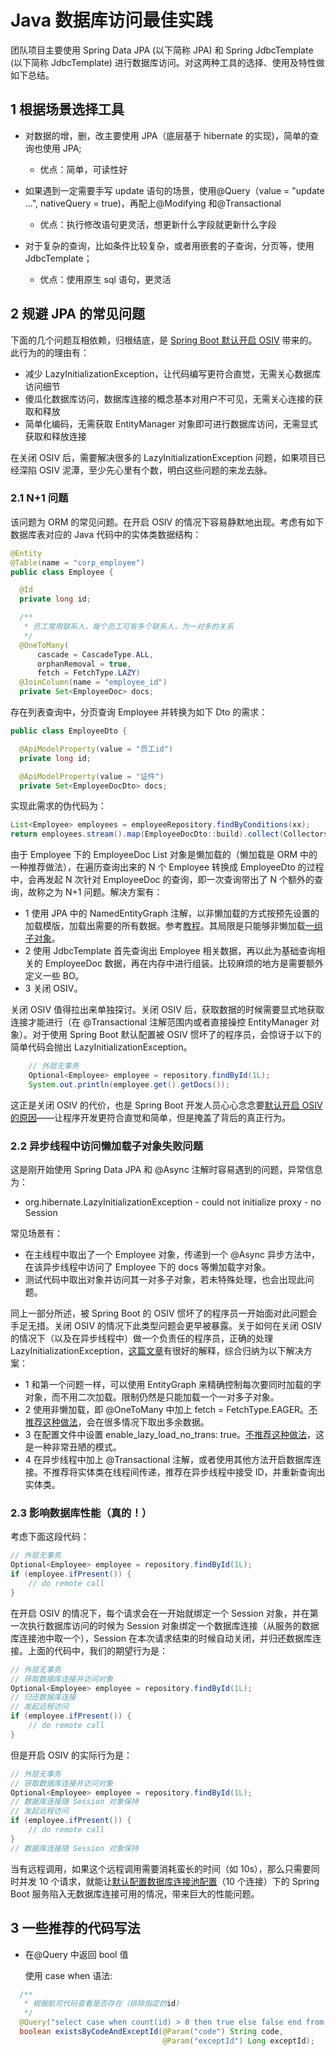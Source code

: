 # Java 数据库访问最佳实践

团队项目主要使用 Spring Data JPA (以下简称 JPA) 和 Spring JdbcTemplate (以下简称 JdbcTemplate) 进行数据库访问。对这两种工具的选择、使用及特性做如下总结。

## 1 根据场景选择工具

- 对数据的增，删，改主要使用 JPA（底层基于 hibernate 的实现)，简单的查询也使用 JPA;

  - 优点：简单，可读性好

- 如果遇到一定需要手写 update 语句的场景，使用@Query（value = "update ...", nativeQuery = true)，再配上@Modifying 和@Transactional

  - 优点：执行修改语句更灵活，想更新什么字段就更新什么字段

- 对于复杂的查询，比如条件比较复杂，或者用嵌套的子查询，分页等，使用 JdbcTemplate；

  - 优点：使用原生 sql 语句，更灵活

## 2 规避 JPA 的常见问题

下面的几个问题互相依赖，归根结底，是 [Spring Boot 默认开启 OSIV](https://www.baeldung.com/spring-open-session-in-view) 带来的。此行为的的理由有：

- 减少 LazyInitializationException，让代码编写更符合直觉，无需关心数据库访问细节
- 傻瓜化数据库访问，数据库连接的概念基本对用户不可见，无需关心连接的获取和释放
- 简单化编码，无需获取 EntityManager 对象即可进行数据库访问，无需显式获取和释放连接

在关闭 OSIV 后，需要解决很多的 LazyInitializationException 问题，如果项目已经深陷 OSIV 泥潭，至少先心里有个数，明白这些问题的来龙去脉。

### 2.1 N+1 问题

该问题为 ORM 的常见问题。在开启 OSIV 的情况下容易静默地出现。考虑有如下数据库表对应的 Java 代码中的实体类数据结构：

```java
@Entity
@Table(name = "corp_employee")
public class Employee {

  @Id
  private long id;

  /**
   * 员工常用联系人，每个员工可有多个联系人，为一对多的关系
   */
  @OneToMany(
      cascade = CascadeType.ALL,
      orphanRemoval = true,
      fetch = FetchType.LAZY)
  @JoinColumn(name = "employee_id")
  private Set<EmployeeDoc> docs;
```

存在列表查询中，分页查询 Employee 并转换为如下 Dto 的需求：

```java
public class EmployeeDto {

  @ApiModelProperty(value = "员工id")
  private long id;

  @ApiModelProperty(value = "证件")
  private Set<EmployeeDocDto> docs;
```

实现此需求的伪代码为：

```java
List<Employee> employees = employeeRepository.findByConditions(xx);
return employees.stream().map(EmployeeDocDto::build).collect(Collectors.toList());
```

由于 Employee 下的 EmployeeDoc List 对象是懒加载的（懒加载是 ORM 中的一种推荐做法），在遍历查询出来的 N 个 Employee 转换成 EmployeeDto 的过程中，会再发起 N 次针对 EmployeeDoc 的查询，即一次查询带出了 N 个额外的查询，故称之为 N+1 问题。解决方案有：

- 1 使用 JPA 中的 NamedEntityGraph 注解，以非懒加载的方式按预先设置的加载模版，加载出需要的所有数据。参考[教程](https://www.baeldung.com/spring-data-jpa-named-entity-graphs)。其局限是只能够非懒加载[一组子对象](https://stackoverflow.com/a/63044707/9304616)。
- 2 使用 JdbcTemplate 首先查询出 Employee 相关数据，再以此为基础查询相关的 EmployeeDoc 数据，再在内存中进行组装。比较麻烦的地方是需要额外定义一些 BO。
- 3 关闭 OSIV。

关闭 OSIV 值得拉出来单独探讨。关闭 OSIV 后，获取数据的时候需要显式地获取连接才能进行（在 @Transactional 注解范围内或者直接操控 EntityManager 对象）。对于使用 Spring Boot 默认配置被 OSIV 惯坏了的程序员，会惊讶于以下的简单代码会抛出 LazyInitializationException。

```java
    // 外层无事务
    Optional<Employee> employee = repository.findById(1L);
    System.out.println(employee.get().getDocs());
```

这正是关闭 OSIV 的代价，也是 Spring Boot 开发人员心心念念要[默认开启 OSIV 的原因](https://github.com/spring-projects/spring-boot/issues/7107#issuecomment-260633493)——让程序开发更符合直觉和简单，但是掩盖了背后的真正行为。

### 2.2 异步线程中访问懒加载子对象失败问题

这是刚开始使用 Spring Data JPA 和 @Async 注解时容易遇到的问题，异常信息为：

- org.hibernate.LazyInitializationException - could not initialize proxy - no Session

常见场景有：

- 在主线程中取出了一个 Employee 对象，传递到一个 @Async 异步方法中，在该异步线程中访问了 Employee 下的 docs 等懒加载字对象。
- 测试代码中取出对象并访问其一对多子对象，若未特殊处理，也会出现此问题。

同上一部分所述，被 Spring Boot 的 OSIV 惯坏了的程序员一开始面对此问题会手足无措。关闭 OSIV 的情况下此类型问题会更早被暴露。关于如何在关闭 OSIV 的情况下（以及在异步线程中）做一个负责任的程序员，正确的处理 LazyInitializationException，[这篇文章](https://vladmihalcea.com/the-best-way-to-handle-the-lazyinitializationexception/)有很好的解释，综合归纳为以下解决方案：

- 1 和第一个问题一样，可以使用 EntityGraph 来精确控制每次要同时加载的字对象，而不用二次加载。限制仍然是只能加载一个一对多子对象。
- 2 使用非懒加载，即 @OneToMany 中加上 fetch = FetchType.EAGER。[不推荐这种做法](https://vladmihalcea.com/the-best-way-to-handle-the-lazyinitializationexception/)，会在很多情况下取出多余数据。
- 3 在配置文件中设置 enable_lazy_load_no_trans: true。[不推荐这种做法](https://vladmihalcea.com/the-hibernate-enable_lazy_load_no_trans-anti-pattern/)，这是一种非常丑陋的模式。
- 4 在异步线程中加上 @Transactional 注解，或者使用其他方法开启数据库连接。不推荐将实体类在线程间传递，推荐在异步线程中接受 ID，并重新查询出实体类。

### 2.3 影响数据库性能（真的！）

考虑下面这段代码：

```java
// 外层无事务
Optional<Employee> employee = repository.findById(1L);
if (employee.ifPresent()) {
    // do remote call
}
```

在开启 OSIV 的情况下，每个请求会在一开始就绑定一个 Session 对象，并在第一次执行数据库访问的时候为 Session 对象绑定一个数据库连接（从服务的数据库连接池中取一个），Session 在本次请求结束的时候自动关闭，并归还数据库连接。上面的代码中，我们的期望行为是：

```java
// 外层无事务
// 获取数据库连接并访问对象
Optional<Employee> employee = repository.findById(1L);
// 归还数据库连接
// 发起远程访问
if (employee.ifPresent()) {
    // do remote call
}
```

但是开启 OSIV 的实际行为是：

```java
// 外层无事务
// 获取数据库连接并访问对象
Optional<Employee> employee = repository.findById(1L);
// 数据库连接随 Session 对象保持
// 发起远程访问
if (employee.ifPresent()) {
    // do remote call
}
// 数据库连接随 Session 对象保持
```

当有远程调用，如果这个远程调用需要消耗蛮长的时间（如 10s），那么只需要同时并发 10 个请求，就能让[默认配置数据库连接池配置](https://stackoverflow.com/a/55026845/9304616)（10 个连接）下的 Spring Boot 服务陷入无数据库连接可用的情况，带来巨大的性能问题。

## 3 一些推荐的代码写法

- 在@Query 中返回 bool 值

  使用 case when 语法:

```java
  /**
   * 根据航司代码查看是否存在（排除指定的id)
   */
  @Query("select case when count(id) > 0 then true else false end from CommonAirline  where code = :code and id <> :exceptId")
  boolean existsByCodeAndExceptId(@Param("code") String code,
                                  @Param("exceptId") Long exceptId);
```
